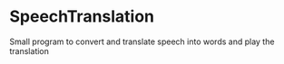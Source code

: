 # SpeechTranslation
Small program to convert and translate speech into words and play the translation

